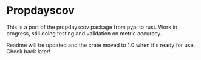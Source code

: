 # Propdayscov

This is a port of the propdayscov package from pypi to rust.  Work in progress, still doing testing and validation on metric accuracy.

Readme will be updated and the crate moved to 1.0 when it's ready for use.  Check back later!